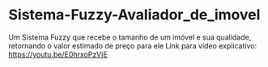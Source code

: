 # Sistema-Fuzzy-Avaliador_de_imovel
Um Sistema Fuzzy que recebe o tamanho de um imóvel e sua qualidade, retornando o valor estimado de preço para ele
Link para vídeo explicativo: https://youtu.be/E0hrxoPzVjE
